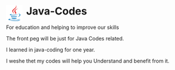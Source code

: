 # Java-Codes <img align="left" alt="java" width="45px" src="https://raw.githubusercontent.com/devicons/devicon/master/icons/java/java-original.svg" style="padding-right:10px;" />

For education and helping to improve our skills

The front peg will be just for Java Codes related.

I learned in java-coding for one year.

I weshe thet my codes will help you Understand and benefit from it.
